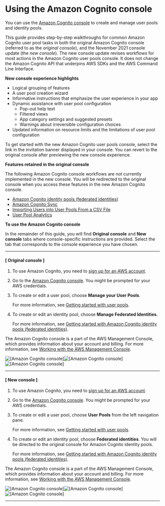 # Using the Amazon Cognito console<a name="cognito-console"></a>

 You can use the [Amazon Cognito console](https://console.aws.amazon.com/cognito/home) to create and manage user pools and identity pools\.

This guide provides step\-by\-step walkthroughs for common Amazon Cognito user pool tasks in both the original Amazon Cognito console \(referred to as the *original console*\), and the November 2021 console update \(the *new console*\)\. The new console update revises workflows for most actions in the Amazon Cognito user pools console\. It does not change the Amazon Cognito API that underpins AWS SDKs and the AWS Command Line Interface\.

**New console experience highlights**
+ Logical grouping of features
+ A user pool creation wizard
+ Informative instructions that emphasize the user experience in your app
+ Dynamic assistance with user pool configuration
  + Pop\-out help text
  + Filtered views
  + App category settings and suggested presets
  + Warnings about irreversible configuration choices
+ Updated information on resource limits and the limitations of user pool configuration

To get started with the new Amazon Cognito user pools console, select the link in the invitation banner displayed in your console\. You can revert to the original console after previewing the new console experience\.

**Features retained in the original console**

The following Amazon Cognito console workflows are not currently implemented in the new console\. You will be redirected to the original console when you access these features in the new Amazon Cognito console\.
+ [Amazon Cognito identity pools \(federated identities\)](https://docs.aws.amazon.com/cognito/latest/developerguide/cognito-identity.html)
+ [Amazon Cognito Sync](https://docs.aws.amazon.com//cognito/latest/developerguide/cognito-sync.html)
+ [Importing Users into User Pools From a CSV File](https://docs.aws.amazon.com/cognito/latest/developerguide/cognito-user-pools-using-import-tool.html)
+ [User Pool Analytics](https://docs.aws.amazon.com/cognito/latest/developerguide/user-pool-settings-analytics.html)

**To use the Amazon Cognito console**

In the remainder of this guide, you will find **Original console** and **New console** tabs where console\-specific instructions are provided\. Select the tab that corresponds to the console experience you have chosen\.

------
#### [ Original console ]

1. To use Amazon Cognito, you need to [sign up for an AWS account](https://docs.aws.amazon.com/cognito/latest/developerguide/aws-cognito-sign-up-aws-account.html)\.

1. Go to the [Amazon Cognito console](https://console.aws.amazon.com/cognito/home)\. You might be prompted for your AWS credentials\.

1. To create or edit a user pool, choose **Manage your User Pools**\.

   For more information, see [Getting started with user pools](getting-started-with-cognito-user-pools.md)\.

1. To create or edit an identity pool, choose **Manage Federated Identities**\.

   For more information, see [Getting started with Amazon Cognito identity pools \(federated identities\)](getting-started-with-identity-pools.md)\.

 The Amazon Cognito console is a part of the AWS Management Console, which provides information about your account and billing\. For more information, see [Working with the AWS Management Console](https://docs.aws.amazon.com/awsconsolehelpdocs/latest/gsg/getting-started.html)\. 

![\[Amazon Cognito console\]](http://docs.aws.amazon.com/cognito/latest/developerguide/)![\[Amazon Cognito console\]](http://docs.aws.amazon.com/cognito/latest/developerguide/)![\[Amazon Cognito console\]](http://docs.aws.amazon.com/cognito/latest/developerguide/)

------
#### [ New console ]

1. To use Amazon Cognito, you need to [sign up for an AWS account](https://docs.aws.amazon.com/cognito/latest/developerguide/aws-cognito-sign-up-aws-account.html)\.

1. Go to the [Amazon Cognito console](https://console.aws.amazon.com/cognito/home)\. You might be prompted for your AWS credentials\.

1. To create or edit a user pool, choose **User Pools** from the left navigation pane\.

   For more information, see [Getting started with user pools](getting-started-with-cognito-user-pools.md)\.

1. To create or edit an identity pool, choose **Federated identities**\. You will be directed to the original console for Amazon Cognito identity pools\.

   For more information, see [Getting started with Amazon Cognito identity pools \(federated identities\)](getting-started-with-identity-pools.md)\.

 The Amazon Cognito console is a part of the AWS Management Console, which provides information about your account and billing\. For more information, see [Working with the AWS Management Console](https://docs.aws.amazon.com/awsconsolehelpdocs/latest/gsg/getting-started.html)\. 

![\[Amazon Cognito console\]](http://docs.aws.amazon.com/cognito/latest/developerguide/)![\[Amazon Cognito console\]](http://docs.aws.amazon.com/cognito/latest/developerguide/)![\[Amazon Cognito console\]](http://docs.aws.amazon.com/cognito/latest/developerguide/)

------